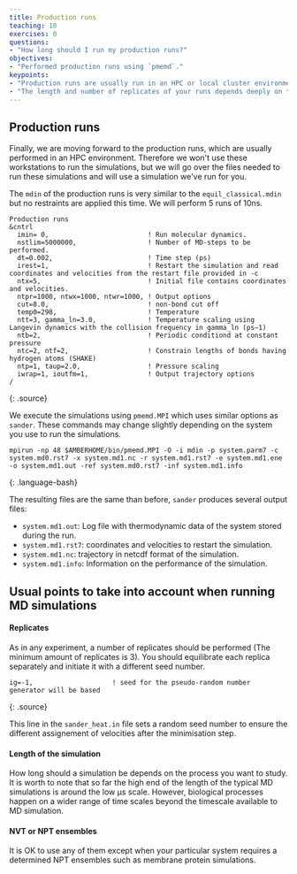 ```yaml
---
title: Production runs
teaching: 10
exercises: 0
questions:
- "How long should I run my production runs?"
objectives:
- "Performed production runs using `pmemd`."
keypoints:
- "Production runs are usually run in an HPC or local cluster environments." 
- "The length and number of replicates of your runs depends deeply on the hypotheses you want to prove." 
---
```


## Production runs

Finally, we are moving forward to the production runs, which are usually performed in an HPC environment. Therefore we won't use these workstations to run the simulations, but we will go over the files needed to run these simulations and will use a simulation we've run for you. 

The `mdin` of the production runs is very similar to the `equil_classical.mdin` but no restraints are applied this time. We will perform 5 runs of 10ns. 

~~~
Production runs
&cntrl
  imin= 0,                         ! Run molecular dynamics.
  nstlim=5000000,                  ! Number of MD-steps to be performed.
  dt=0.002,                        ! Time step (ps)
  irest=1,                         ! Restart the simulation and read coordinates and velocities from the restart file provided in -c
  ntx=5,                           ! Initial file contains coordinates and velocities.
  ntpr=1000, ntwx=1000, ntwr=1000, ! Output options
  cut=8.0,                         ! non-bond cut off
  temp0=298,                       ! Temperature
  ntt=3, gamma_ln=3.0,             ! Temperature scaling using Langevin dynamics with the collision frequency in gamma_ln (ps−1)
  ntb=2,                           ! Periodic conditiond at constant pressure
  ntc=2, ntf=2,                    ! Constrain lengths of bonds having hydrogen atoms (SHAKE)
  ntp=1, taup=2.0,                 ! Pressure scaling
  iwrap=1, ioutfm=1,               ! Output trajectory options
/
~~~
{: .source}

We execute the simulations using `pmemd.MPI` which uses similar options as `sander`. These commands may change slightly depending on the system you use to run the simulations. 

~~~
mpirun -np 48 $AMBERHOME/bin/pmemd.MPI -O -i mdin -p system.parm7 -c system.md0.rst7 -x system.md1.nc -r system.md1.rst7 -e system.md1.ene -o system.md1.out -ref system.md0.rst7 -inf system.md1.info
~~~
{: .language-bash}

The resulting files are the same than before, `sander` produces several output files:
- `system.md1.out`: Log file with thermodynamic data of the system stored during the run.
- `system.md1.rst7`: coordinates and velocities to restart the simulation.
- `system.md1.nc`: trajectory in netcdf format of the simulation.
- `system.md1.info`: Information on the performance of the simulation.

## Usual points to take into account when running MD simulations

#### Replicates

As in any experiment, a number of replicates should be performed (The minimum amount of replicates is 3). You should equilibrate each replica separately and initiate it with a different seed number. 

~~~
ig=-1,                    ! seed for the pseudo-random number generator will be based 
~~~
{: .source}

This line in the `sander_heat.in` file sets a random seed number to ensure the different assignement of velocities after the minimisation step. 

#### Length of the simulation

How long should a simulation be depends on the process you want to study. It is worth to note that so far the high end of the length of the typical MD simulations is around the low µs scale. However, biological processes happen on a wider range of time scales beyond the timescale available to MD simulation. 

#### NVT or NPT ensembles

It is OK to use any of them except when your particular system requires a determined NPT ensembles such as membrane protein simulations.  



